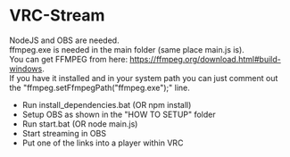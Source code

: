 # VRC-Stream

NodeJS and OBS are needed.  
ffmpeg.exe is needed in the main folder (same place main.js is).  
You can get FFMPEG from here: https://ffmpeg.org/download.html#build-windows.  
If you have it installed and in your system path you can just comment out the "ffmpeg.setFfmpegPath("ffmpeg.exe");" line.  

- Run install_dependencies.bat (OR npm install)
- Setup OBS as shown in the "HOW TO SETUP" folder
- Run start.bat (OR node main.js)
- Start streaming in OBS
- Put one of the links into a player within VRC
